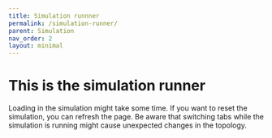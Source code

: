```yaml
---
title: Simulation runnner
permalink: /simulation-runner/
parent: Simulation
nav_order: 2
layout: minimal
---
```


# This is the simulation runner
Loading in the simulation might take some time. If you want to reset the simulation, you can refresh the page. Be aware that switching tabs while the simulation is running might cause unexpected changes in the topology.


<script type="module">
    import init from '/IM-WANTEDD/simulation/simulation_runner/simulation.js';

    async function run() {
        await init();
    }
    run();
</script>